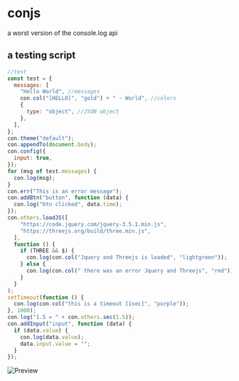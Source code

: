 # conjs
a worst version of the console.log api

## a testing script 
```js
//test
const test = {
  messages: [
    "Hello World", //messages
    con.col("[HELLO]", "gold") + " - World", //colors
    {
      type: "object", //JSON object
    },
  ],
};
con.theme("default");
con.appendTo(document.body);
con.config({
  input: true,
});
for (msg of test.messages) {
  con.log(msg);
}
con.err("This is an error message");
con.addBtn("button", function (data) {
  con.log("btn clicked", data.time);
});
con.others.loadJS([
    "https://code.jquery.com/jquery-3.5.1.min.js",
    "https://threejs.org/build/three.min.js",
  ],
  function () {
    if (THREE && $) {
      con.log(con.col("Jquery and Threejs is loaded", "lightgreen"));
    } else {
      con.log(con.col(" there was an error Jquery and Threejs", "red"));
    }
  }
);
setTimeout(function () {
  con.log(con.col("this is a timeout [1sec]", "purple"));
}, 1000);
con.log("1.5 = " + con.others.sec(1.5));
con.addInput("input", function (data) {
  if (data.value) {
    con.log(data.value);
    data.input.value = "";
  }
});
```
![Preview](https://cdn.discordapp.com/attachments/653476702860607498/710984801632387162/unknown.png)

